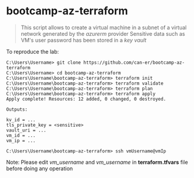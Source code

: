 # bootcamp-az-terraform

> This script allows to create a virtual machine in a subnet of a virtual network generated by the *azurerm* provider
> Sensitive data such as VM's user password has been stored in a *key vault*

To reproduce the lab:

```
C:\Users\Username> git clone https://github.com/can-er/bootcamp-az-terraform
C:\Users\Username> cd bootcamp-az-terraform
C:\Users\Username\bootcamp-az-terraform> terraform init
C:\Users\Username\bootcamp-az-terraform> terraform validate
C:\Users\Username\bootcamp-az-terraform> terraform plan
C:\Users\Username\bootcamp-az-terraform> terraform apply
Apply complete! Resources: 12 added, 0 changed, 0 destroyed.

Outputs:

kv_id = ...
tls_private_key = <sensitive>
vault_uri = ...
vm_id = ...
vm_ip = ...

C:\Users\Username\bootcamp-az-terraform> ssh vmUsername@vmIp
```

Note: Please edit *vm_username* and *vm_username* in **terraform.tfvars** file before doing any operation
